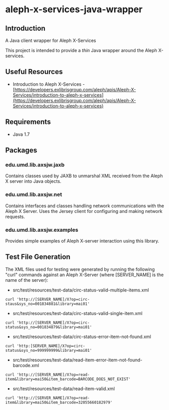 # aleph-x-services-java-wrapper

## Introduction

A Java client wrapper for Aleph X-Services

This project is intended to provide a _thin_ Java wrapper around the Aleph X-services.

## Useful Resources

* Introduction to Aleph X-Services -  [https://developers.exlibrisgroup.com/aleph/apis/Aleph-X-Services/introduction-to-aleph-x-services](https://developers.exlibrisgroup.com/aleph/apis/Aleph-X-Services/introduction-to-aleph-x-services)

## Requirements

* Java 1.7

## Packages

### edu.umd.lib.axsjw.jaxb

Contains classes used by JAXB to unmarshal XML received from the Aleph X server into Java objects.

### edu.umd.lib.axsjw.net

Contains interfaces and classes handling network communications with the Aleph X Server. Uses the Jersey client for configuring and making network requests.

### edu.umd.lib.axsjw.examples

Provides simple examples of Aleph X-server interaction using this library.

## Test File Generation

The XML files used for testing were generated by running the following "curl" commands against an Aleph X-Server (where [SERVER_NAME] is the name of the server):

* src/test/resources/test-data/circ-status-valid-multiple-items.xml
```
curl 'http://[SERVER_NAME]/X?op=circ-staus&sys_no=001834881&library=mai01'
```

* src/test/resources/test-data/circ-status-valid-single-item.xml
```
curl 'http://[SERVER_NAME]/X?op=circ-status&sys_no=001834879&library=mai01'
```

* src/test/resources/test-data/circ-status-error-item-not-found.xml
```
curl 'http:[SERVER_NAME]/X?op=circ-status&sys_no=999999999&library=mai01'
```

* src/test/resources/test-data/read-item-error-item-not-found-barcode.xml
```
curl 'http://[SERVER_NAME]/X?op=read-item&library=mai50&item_barcode=BARCODE_DOES_NOT_EXIST'
```

* src/test/resources/test-data/read-item-valid.xml
```
curl 'http://[SERVER_NAME]/X?op=read-item&library=mai50&item_barcode=32055660182979'
```